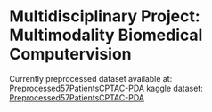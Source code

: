 # Multidisciplinary Project: Multimodality Biomedical Computervision
Currently preprocessed dataset available at: [Preprocessed57PatientsCPTAC-PDA](https://drive.google.com/file/d/1vE8PcgubAyb7EzWB2-L_iqCMeCApj3u0/view?usp=drive_link)
kaggle dataset: [Preprocessed57PatientsCPTAC-PDA](https://www.kaggle.com/datasets/pietrocaforio/preprocessed57patientscptacpda/)
